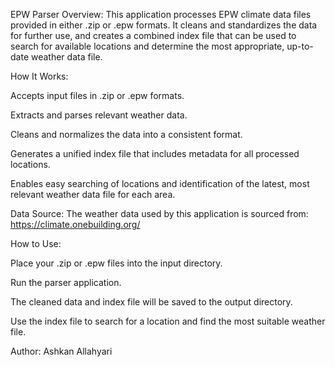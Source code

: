 EPW Parser
Overview:
This application processes EPW climate data files provided in either .zip or .epw formats. It cleans and standardizes the data for further use, and creates a combined index file that can be used to search for available locations and determine the most appropriate, up-to-date weather data file.

How It Works:

Accepts input files in .zip or .epw formats.

Extracts and parses relevant weather data.

Cleans and normalizes the data into a consistent format.

Generates a unified index file that includes metadata for all processed locations.

Enables easy searching of locations and identification of the latest, most relevant weather data file for each area.

Data Source:
The weather data used by this application is sourced from:
https://climate.onebuilding.org/

How to Use:

Place your .zip or .epw files into the input directory.

Run the parser application.

The cleaned data and index file will be saved to the output directory.

Use the index file to search for a location and find the most suitable weather file.

Author:
Ashkan Allahyari

